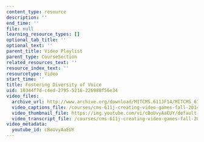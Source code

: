 ```yaml
---
content_type: resource
description: ''
end_time: ''
file: null
learning_resource_types: []
optional_tab_title: ''
optional_text: ''
parent_title: Video Playlist
parent_type: CourseSection
related_resources_text: ''
resource_index_text: ''
resourcetype: Video
start_time: ''
title: Fostering Diversity of Voice
uid: 10344f7d-c4ed-2795-5216-226988f56e34
video_files:
  archive_url: http://www.archive.org/download/MITCMS.611JF14/MITCMS_611JF14_Diversity_of_Voices_300k.mp4
  video_captions_file: /courses/cms-611j-creating-video-games-fall-2014/cd071251cd3456729cceb93855b7f3cb_cBoUvyAaEUY.vtt
  video_thumbnail_file: https://img.youtube.com/vi/cBoUvyAaEUY/default.jpg
  video_transcript_file: /courses/cms-611j-creating-video-games-fall-2014/2db65493175929119e66677ccef54484_cBoUvyAaEUY.pdf
video_metadata:
  youtube_id: cBoUvyAaEUY
---
```

